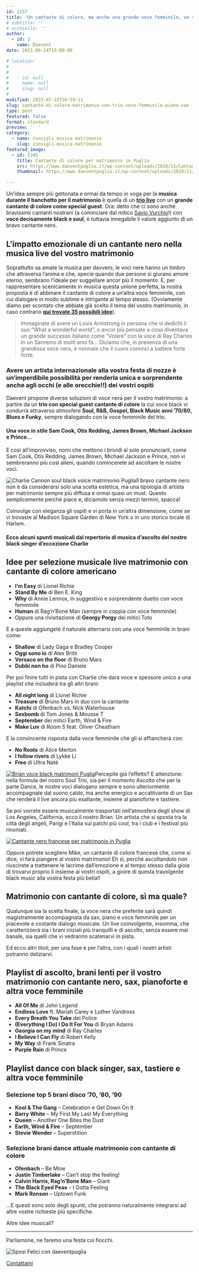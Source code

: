 ```yaml
---
id: 1157
title: 'Un cantante di colore, ma anche una grande voce femminile, un sax e un pianoforte, per il tuo matrimonio: perché le voci black e soul sono così ricercate?'
# subtitle: ''
# occhiello: ''
author:
  - id: 2
    name: Daevent
date: 2021-06-14T15:00:00

# location:
#   
#   
#   - id: null
#     name: null
#     slug: null
#   
modified: 2023-07-15T10:59:11
slug: cantante-di-colore-matrimonio-con-trio-voce-femminile-piano-sax
type: post
featured: false
format: standard
preview: '  '
category:
  - name: Consigli musica matrimonio
    slug: consigli-musica-matrimonio
featured_image: 
  - id: 1345
    title: Cantante di colore per matrimonio in Puglia
    src: https://www.daeventpuglia.it/wp-content/uploads/2020/11/Cantante-di-colore-per-matrimonio-in-Puglia-300x172.jpg
    thumbnail: https://www.daeventpuglia.it/wp-content/uploads/2020/11/Cantante-di-colore-per-matrimonio-in-Puglia-150x150.jpg

---
```


Un’idea sempre più gettonata e ormai da tempo in voga per la **musica durante il banchetto per il matrimonio** è quella di un [**trio live**](https://www.youtube.com/watch?v=8fCQVmWD-yk) con un **grande cantante di colore come special guest**. Ora: detto che ci sono anche bravissimi cantanti nostrani (a cominciare dal mitico [Savio Vurchio](https://www.daeventpuglia.it/portfolio-items/gruppi-musicali-per-matrimonio/)!) con **voce decisamente black e soul**, è tuttavia innegabile il valore aggiunto di un bravo cantante nero.

L’impatto emozionale di un cantante nero nella musica live del vostro matrimonio
--------------------------------------------------------------------------------

Soprattutto sa amate la musica per davvero, le voci nere hanno un timbro che attraversa l’anima e che, specie quando due persone si giurano amore eterno, sembrano l’ideale per suggellare ancor più il momento. E, per rappresentare scenicamente in musica questa unione perfetta, la nostra proposta è di abbinare il cantante di colore a un’altra voce femminile, con cui dialogare in modo sublime e intrigante al tempo stesso. (Ovviamente diamo per scontato che abbiate già scelto il tema del vostro matrimonio, in caso contrario [**qui trovate 35 possibili idee**](https://www.daeventpuglia.it/35-idee-tema-matrimonio-perfetto/)).

> Immaginate di avere un Louis Armstrong in persona che vi dedichi il suo “What a wonderful world”, o ancor più pensate a cosa diventava un grande successo italiano come “Volare” con la voce di Ray Charles in un Sanremo di molti anni fa… Diciamo che, in presenza di una grandiosa voce nera, è normale che il cuore cominci a battere forte forte.

### Avere un artista internazionale alla vostra festa di nozze è un’imperdibile possibilità per renderla unica e sorprendente anche agli occhi (e alle orecchie!!) dei vostri ospiti

Daevent propone diverse soluzioni di voce nera per il vostro matrimonio: a partire da un **trio con special guest cantante di colore** la cui voce black vi condurrà attraverso atmosfere **Soul, R&B, Gospel, Black Music anni ’70/80, Blues e Funky**, sempre dialogando con la voce femminile del trio.

#### Una voce in stile Sam Cook, Otis Redding, James Brown, Michael Jackson e Prince…

E così all’improvviso, nomi che mettono i brividi al solo pronunciarli, come Sam Cook, Otis Redding, James Brown, Michael Jackson e Prince, non vi sembreranno più così alieni, quando comincerete ad ascoltare le nostre voci.

![Charlie Cannon soul black voice matrimonio Puglia](https://www.daeventpuglia.it/wp-content/uploads/2020/10/Charlie-Cannon-300x233.png)Il bravo cantante nero non è da considerarsi solo una scelta estetica, ma una tipologia di artista per matrimonio sempre più diffusa e ormai quasi un must. Questo semplicemente perché piace e, diciamolo senza mezzi termini, spacca!

Coinvolge con eleganza gli ospiti e vi porta in un’altra dimensione, come se vi trovaste al Madison Square Garden di New York o in uno storico locale di Harlem.

#### Ecco alcuni spunti musicali dal repertorio di musica d’ascolto del nostro black singer d’eccezione Charlie

Idee per selezione musicale live matrimonio con cantante di colore americano
----------------------------------------------------------------------------

*   **I’m Easy** di Lionel Richie
*   **Stand By Me** di Ben E. King
*   **Why** di Annie Lennox, in suggestivo e sorprendente duetto con voce femminile
*   **Human** di Rag’n’Bone Man (sempre in coppia con voce femminile)
*   Oppure una rivisitazione di **Georgy Porgy** dei mitici Toto

E a queste aggiungete il naturale alternarsi con una voce femminile in brani come:

*   **Shallow** di Lady Gaga e Bradley Cooper
*   **Oggi sono io** di Alex Britti
*   **Versace on the floor** di Bruno Mars
*   **Dubbi non ho** di Pino Daniele

Per poi finire tutti in pista con Charlie che darà voce e spessore unico a una playlist che includerà tra gli altri brani:

*   **All night long** di Lionel Richie
*   **Treasure** di Bruno Mars in duo con la cantante
*   **Katchi** di Ofenbach vs. Nick Waterhouse
*   **Sexbomb** di Tom Jones & Mousse T
*   **September** dei mitici Earth, Wind & Fire
*   **Make Luv** di Room 5 feat. Oliver Cheatham

E la convincente risposta dalla voce femminile che gli si affiancherà con:

*   **No Roots** di Alice Merton
*   **I follow rivers** di Lykke Li
*   **Free** di Ultra Naté

[![Brian voce black matrimoni Puglia](https://www.daeventpuglia.it/wp-content/uploads/2020/10/Brian-voce-black-matrimoni-Puglia-300x300.jpeg)](https://www.daeventpuglia.it/wp-content/uploads/2020/10/Brian-voce-black-matrimoni-Puglia.jpeg)Percepite già l’effetto? E attenzione: nella formula del nostro Soul Trio, sia per il momento Ascolto che per la parte Dance, le nostre voci dialogano sempre e sono ulteriormente accompagnate dal suono caldo, ma anche energico e accattivante di un Sax che renderà il live ancora più esaltante, insieme al pianoforte e tastiere.

Se poi vorrete essere musicalmente trasportati nell’atmosfera degli show di Los Angeles, California, ecco il nostro Brian. Un artista che si sposta tra la città degli angeli, Parigi e l’Italia sui palchi più cool, tra i club e i festival più rinomati.

[![Cantante nero francese per matrimonio in Puglia](https://www.daeventpuglia.it/wp-content/uploads/2020/10/Mike-voce-black-matrimoni-Puglia-300x295.jpg)](https://www.daeventpuglia.it/wp-content/uploads/2020/10/Mike-voce-black-matrimoni-Puglia.jpg)

Oppure potrete scegliere Mike, un cantante di colore francese che, come si dice, vi farà piangere al vostro matrimonio! Eh sì, perché ascoltandolo non riuscirete a trattenere le lacrime dall’emozione e al tempo stesso dalla gioia di trovarvi proprio lì insieme ai vostri ospiti, a gioire di questa travolgente black music alla vostra festa più bella!!

Matrimonio con cantante di colore, sì ma quale?
-----------------------------------------------

Qualunque sia la scelta finale, la voce nera che preferite sarà quindi magistralmente accompagnata da sax, piano e voce femminile per un piacevole e costante dialogo musicale. Un live coinvolgente, insomma, che caratterizzerà sia i brani iniziali più tranquilli e di ascolto, senza essere mai banale, sia quelli che vi vedranno scatenarvi in pista.

Ed ecco altri titoli, per una fase e per l’altra, con i quali i nostri artisti potranno deliziarvi.

Playlist di ascolto, brani lenti per il vostro matrimonio con cantante nero, sax, pianoforte e altra voce femminile
-------------------------------------------------------------------------------------------------------------------

*   **All Of Me** di John Legend
*   **Endless Love** ft. Mariah Carey e Luther Vandross
*   **Every Breath You Take** dei Police
*   **(Everything I Do) I Do It For You** di Bryan Adams
*   **Georgia on my mind** di Ray Charles
*   **I Believe I Can Fly** di Robert Kelly
*   **My Way** di Frank Sinatra
*   **Purple Rain** di Prince

Playlist dance con black singer, sax, tastiere e altra voce femminile
---------------------------------------------------------------------

### Selezione top 5 brani disco ’70, ’80, ’90

*   **Kool & The Gang** – Celebration e Get Down On It
*   **Barry White** – My First My Last My Everything
*   **Queen** – Another One Bites the Dust
*   **Earth, Wind & Fire** – September
*   **Stevie Wonder** – Superstition

### Selezione brani dance attuale matrimonio con cantante di colore

*   **Ofenbach** – Be Mine
*   **Justin Timberlake** – Can’t stop the feeling!
*   **Calvin Harris, Rag’n’Bone Man** – Giant
*   **The Black Eyed Peas** – I Gotta Feeling
*   **Mark Ronson** – Uptown Funk

…E questi sono solo degli spunti, che potranno naturalmente integrarsi ad altre vostre richieste più specifiche.

Altre idee musicali?


------------------------

Parliamone, ne faremo una festa coi fiocchi.

![Sposi Felici con daeventpuglia](https://www.daeventpuglia.it/wp-content/uploads/2020/04/fedi_smile.jpg "fedi_smile")

[Contattami](http://www.daeventpuglia.it/index.php/contatti/)
